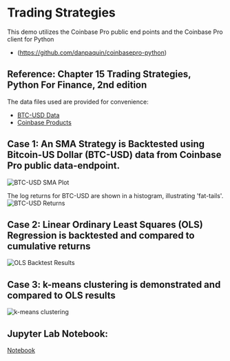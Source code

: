 # Trading Strategies

This demo utilizes the Coinbase Pro public end points and the Coinbase Pro client for Python 
* (https://github.com/danpaquin/coinbasepro-python)

## Reference: Chapter 15 Trading Strategies, Python For Finance, 2nd edition

The data files used are provided for convenience:
* [BTC-USD Data](https://github.com/joe-wojniak/PythonForFinance/blob/main/Trading%20Strategies/BTC-USD.csv)
* [Coinbase Products](https://github.com/joe-wojniak/PythonForFinance/blob/main/Trading%20Strategies/products.csv)

## Case 1: An SMA Strategy is Backtested using Bitcoin-US Dollar (BTC-USD) data from Coinbase Pro public data-endpoint.
![BTC-USD SMA Plot](https://github.com/joe-wojniak/PythonForFinance/blob/main/Trading%20Strategies/3-BTC-USD_SMA_Position.png)

The log returns for BTC-USD are shown in a histogram, illustrating 'fat-tails'.
![BTC-USD Returns](https://github.com/joe-wojniak/PythonForFinance/blob/main/Trading%20Strategies/5-BTC-USD_Hist.png)

## Case 2: Linear Ordinary Least Squares (OLS) Regression is backtested and compared to cumulative returns
![OLS Backtest Results](https://github.com/joe-wojniak/PythonForFinance/blob/main/Trading%20Strategies/7-BTC-USD_OLS_ReturnsVsDirection.png)

## Case 3: k-means clustering is demonstrated and compared to OLS results
![k-means clustering](https://github.com/joe-wojniak/PythonForFinance/blob/main/Trading%20Strategies/9-BTC-USD_K-Means_ClusteringVsBenchmark.png)

## Jupyter Lab Notebook:
[Notebook](https://github.com/joe-wojniak/PythonForFinance/blob/main/Trading%20Strategies/coinbaseSandboxBacktesting.ipynb)
